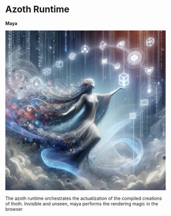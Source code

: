 # Azoth Runtime

**Maya**

![Maya the Azoth Runtime](maya.webp)

The azoth runtime orchestrates the actualization of the compiled creations of thoth. Invisible and unseen, maya performs the rendering magic in the browser